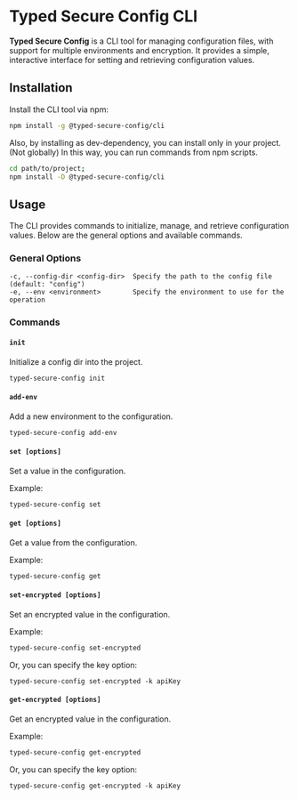 Typed Secure Config CLI
===

**Typed Secure Config** is a CLI tool for managing configuration files, with support for multiple environments and encryption. It provides a simple, interactive interface for setting and retrieving configuration values.

## Installation

Install the CLI tool via npm:

```bash
npm install -g @typed-secure-config/cli
```

Also, by installing as dev-dependency, you can install only in your project. (Not globally)
In this way, you can run commands from npm scripts.

```bash
cd path/to/project;
npm install -D @typed-secure-config/cli
```

## Usage

The CLI provides commands to initialize, manage, and retrieve configuration values. Below are the general options and available commands.

### General Options

```plaintext
-c, --config-dir <config-dir>  Specify the path to the config file (default: "config")
-e, --env <environment>        Specify the environment to use for the operation
```

### Commands

#### `init`
Initialize a config dir into the project.

```bash
typed-secure-config init
```

#### `add-env`
Add a new environment to the configuration.

```bash
typed-secure-config add-env
```

#### `set [options]`
Set a value in the configuration.

Example:
```bash
typed-secure-config set
```

#### `get [options]`
Get a value from the configuration.

Example:
```bash
typed-secure-config get
```

#### `set-encrypted [options]`
Set an encrypted value in the configuration.

Example:
```bash
typed-secure-config set-encrypted
```

Or, you can specify the key option:
```
typed-secure-config set-encrypted -k apiKey
```

#### `get-encrypted [options]`
Get an encrypted value in the configuration.

Example:
```bash
typed-secure-config get-encrypted
```

Or, you can specify the key option:
```
typed-secure-config get-encrypted -k apiKey
```
